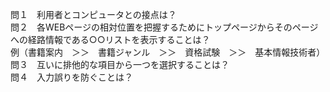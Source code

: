 問１　利用者とコンピュータとの接点は？  
問２　各WEBページの相対位置を把握するためにトップページからそのページへの経路情報である○○リストを表示することは？  
例（書籍案内　＞＞　書籍ジャンル　＞＞　資格試験　＞＞　基本情報技術者）  
問３　互いに排他的な項目から一つを選択することは？  
問４　入力誤りを防ぐことは？
